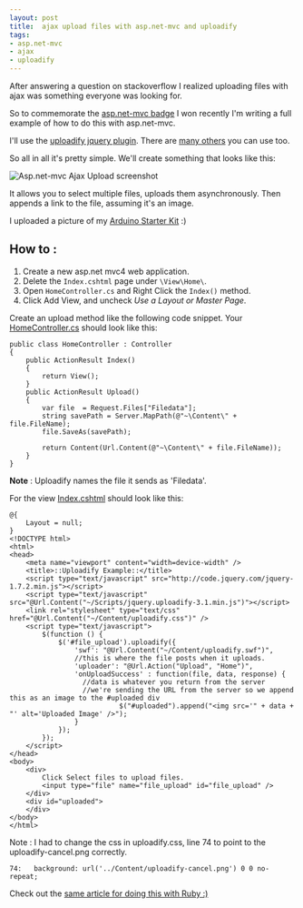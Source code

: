 ```yaml
---
layout: post
title:  ajax upload files with asp.net-mvc and uploadify
tags:
- asp.net-mvc
- ajax
- uploadify
---
```


After answering a question on stackoverflow I realized uploading files with ajax was something everyone was looking for.

So to commemorate the [asp.net-mvc badge][1] I won recently I'm writing a full example of how to do this with asp.net-mvc.

I'll use the [uploadify jquery plugin][2]. There are [many others][3] you can use too.

So all in all it's pretty simple. We'll create something that looks like this:

![Asp.net-mvc Ajax Upload screenshot][4]

It allows you to select multiple files, uploads them asynchronously. Then appends a link to the file, assuming it's an image.

I uploaded a picture of my [Arduino Starter Kit][5] :)

## How to :

1. Create a new asp.net mvc4 web application.
2. Delete the `Index.cshtml` page under `\View\Home\`.
3. Open `HomeController.cs` and Right Click the `Index()` method.
4. Click Add View, and uncheck _Use a Layout or Master Page_.

Create an upload method like the following code snippet.
Your [HomeController.cs](https://gist.github.com/gideondsouza/4284314#file-homecontroller-cs) should look like this:

    public class HomeController : Controller
    {
        public ActionResult Index()
        {
            return View();
        }
        public ActionResult Upload()
        {
            var file  = Request.Files["Filedata"];
            string savePath = Server.MapPath(@"~\Content\" + file.FileName);
            file.SaveAs(savePath);

            return Content(Url.Content(@"~\Content\" + file.FileName));
        }
    }

**Note** : Uploadify names the file it sends as 'Filedata'.

For the view [Index.cshtml](https://gist.github.com/gideondsouza/4284335) should look like this:

    @{
        Layout = null;
    }
    <!DOCTYPE html>
    <html>
    <head>
        <meta name="viewport" content="width=device-width" />
        <title>::Uploadify Example::</title>
        <script type="text/javascript" src="http://code.jquery.com/jquery-1.7.2.min.js"></script>
        <script type="text/javascript" src="@Url.Content("~/Scripts/jquery.uploadify-3.1.min.js")"></script>
        <link rel="stylesheet" type="text/css" href="@Url.Content("~/Content/uploadify.css")" />
        <script type="text/javascript">
            $(function () {
                $('#file_upload').uploadify({
                    'swf': "@Url.Content("~/Content/uploadify.swf")",
                    //this is where the file posts when it uploads.
                    'uploader': "@Url.Action("Upload", "Home")",
                    'onUploadSuccess' : function(file, data, response) {
                      //data is whatever you return from the server
                      //we're sending the URL from the server so we append this as an image to the #uploaded div
                               $("#uploaded").append("<img src='" + data + "' alt='Uploaded Image' />");
                    }
                });
            });
        </script>
    </head>
    <body>
        <div>
            Click Select files to upload files.
            <input type="file" name="file_upload" id="file_upload" />
        </div>
        <div id="uploaded">
        </div>
    </body>
    </html>


Note : I had to change the css in uploadify.css, line 74 to point to the uploadify-cancel.png correctly.

    74:   background: url('../Content/uploadify-cancel.png') 0 0 no-repeat;

Check out the [same article for doing this with Ruby :)](http://www.gideondsouza.com/blog/uploading-multiple-images-with-ruby-and-sinatra-and-uploadify/)
<!-- And that's it!!! I have a full sample you can [download here][6]. -->


  [1]: http://stackoverflow.com/badges/310/asp-net-mvc?userid=368070
  [2]: http://www.uploadify.com
  [3]: http://www.webdeveloperjuice.com/2010/02/13/7-trusted-ajax-file-upload-plugins-using-jquery/
  [4]: http://i.imgur.com/Hm2R6sw.png
  [5]: https://www.sparkfun.com/products/9284
  [6]: http://gideondsouza.com/Media/Default/Misc/UploadifyExample.zip
